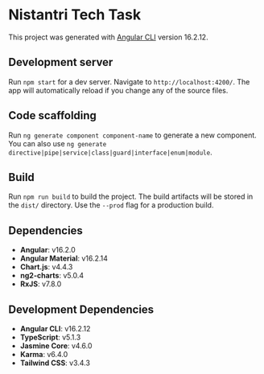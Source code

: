 # Nistantri Tech Task

This project was generated with [Angular CLI](https://github.com/angular/angular-cli) version 16.2.12.

## Development server

Run `npm start` for a dev server. Navigate to `http://localhost:4200/`. The app will automatically reload if you change any of the source files.

## Code scaffolding

Run `ng generate component component-name` to generate a new component. You can also use `ng generate directive|pipe|service|class|guard|interface|enum|module`.

## Build

Run `npm run build` to build the project. The build artifacts will be stored in the `dist/` directory. Use the `--prod` flag for a production build.

## Dependencies

- **Angular**: v16.2.0
- **Angular Material**: v16.2.14
- **Chart.js**: v4.4.3
- **ng2-charts**: v5.0.4
- **RxJS**: v7.8.0

## Development Dependencies

- **Angular CLI**: v16.2.12
- **TypeScript**: v5.1.3
- **Jasmine Core**: v4.6.0
- **Karma**: v6.4.0
- **Tailwind CSS**: v3.4.3

